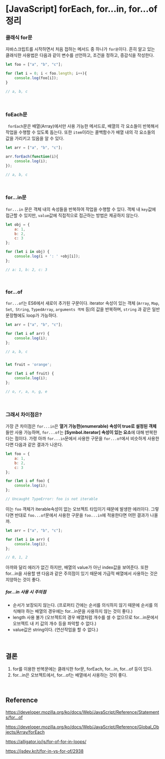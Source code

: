 # [JavaScript] forEach, for...in, for...of 정리


### 클래식 for문

자바스크립트를 시작하면서 처음 접하는 메서드 중 하나가 `for문`이다. 흔히 알고 있는 클래식한 사용법은 다음과 같이 변수를 선언하고, 조건을 정하고, 증감식을 작성한다. 

```js
let foo = ["a", "b", "c"];

for (let i = 0; i < foo.length; i++){
    console.log(foo[i]);
}

// a, b, c
```

<br/>

### foEach문 

 ` forEach`문은 배열(Array)에서만 사용 가능한 메서드로, 배열의 각 요소들이 반복해서 작업을 수행할 수 있도록 돕는다. 또한 `item`이라는 콜백함수가 배열 내의 각 요소들의 값을 가리키고 있음을 알 수 있다.

```javascript
let arr = ["a", "b", "c"];

arr.forEach(function(i){
    console.log(i);
});

// a, b, c
```

<br/>

### for...in문

 `for...in` 문은 객체 내의 속성들을 반복하여 작업을 수행할 수 있다. 객체 내 `key`값에 접근할 수 있지만, `value`값에 직접적으로 접근하는 방법은 제공하지 않는다.

```javascript
let obj = {
    a: 1,
    b: 2,
    c: 3
};

for (let i in obj) {
    console.log(i + ': ' +obj[i]);
};

// a: 1, b: 2, c: 3
```

<br/>

### for...of

`for...of`는 ES6에서 새로이 추가된 구문이다. iterator 속성이 있는 객체 (`Array`, `Map`, `Set`,` String`, `TypedArray`, `arguments 객체` 등)의 값을 반복하며, `string` 과 같은 일반 문장형에도 loop가 가능하다.

```javascript
let arr = ["a", "b", "c"];

for (let i of arr) {
    console.log(i);
};

// a, b, c


let fruit = 'orange';

for (let i of fruit) {
    console.log(i);
};

// o, r, a, n, g, e
```

<br/>

### 그래서 차이점은?

가장 큰 차이점은 `for...in`은 **열거 가능한(enumerable) 속성이 true로 설정된 객체**들만 사용 가능하며, `for...of`는 **[Symbol.iterator] 속성이 있는 요소**에 대해 반복한다는 점이다. 가령 아까 `for...in`문에서 사용한 구문을 `for...of`에서 비슷하게 사용한다면 다음과 같은 결과가 나온다.

```javascript
let foo = {
    a: 1,
    b: 2,
    c: 3
};

for (let i of foo) {
    console.log(i);
};

// Uncaught TypeError: foo is not iterable
```

이는 `foo` 객체가 iterable속성이 없는 오브젝트 타입이기 때문에 발생한 에러이다. 그렇다면 반대로 `foo...of`문에서 사용한 구문을 `foo...in`에 적용한다면 어떤 결과가 나올까.



```javascript
let arr = ["a", "b", "c"];

for (let i in arr) {
    console.log(i);
};

// 0, 1, 2
```

아까와 달리 에러가 없긴 하지만, 배열의 value가 아닌 index값을 보여준다. 또한 for...in을 사용할 땐 다음과 같은 주의점이 있기 때문에 가급적 배열에서 사용하는 것은 지양하는 것이 좋다.



##### for...in 사용 시 주의점

- 순서가 보장되지 않는다. (프로퍼티 간에는 순서를 의식하지 않기 때문에 순서를 의식해야 하는 배열의 경우에는 for...in문을 사용하지 않는 것이 좋다.)
- length 사용 불가 (오브젝트의 경우 배열처럼 개수를 셀 수 없으므로 for...in문에서 오브젝트 내 키 값의 개수 등을 파악할 수 없다.)
- value값은 string이다. (연산작업을 할 수 없다.)

<br/>

## 결론

1. for를 이용한 반복문에는 클래식한 for문, forEach, for...in, for...of 등이 있다.
2. for...in은 오브젝트에서, for...of는 배열에서 사용하는 것이 좋다.

<br/>

## Reference

https://developer.mozilla.org/ko/docs/Web/JavaScript/Reference/Statements/for...of

https://developer.mozilla.org/ko/docs/Web/JavaScript/Reference/Global_Objects/Array/forEach

https://alligator.io/js/for-of-for-in-loops/

https://jsdev.kr/t/for-in-vs-for-of/2938